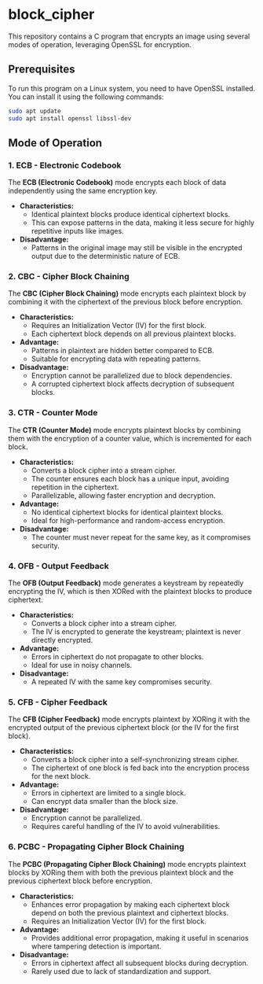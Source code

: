 # block_cipher
This repository contains a C program that encrypts an image using several modes of operation, leveraging OpenSSL for encryption.

## Prerequisites

To run this program on a Linux system, you need to have OpenSSL installed. You can install it using the following commands:

```bash
sudo apt update
sudo apt install openssl libssl-dev
```

## Mode of Operation

### 1. ECB - Electronic Codebook

The **ECB (Electronic Codebook)** mode encrypts each block of data independently using the same encryption key.

- **Characteristics:**
  - Identical plaintext blocks produce identical ciphertext blocks.
  - This can expose patterns in the data, making it less secure for highly repetitive inputs like images.
- **Disadvantage:**
  - Patterns in the original image may still be visible in the encrypted output due to the deterministic nature of ECB.

### 2. CBC - Cipher Block Chaining

The **CBC (Cipher Block Chaining)** mode encrypts each plaintext block by combining it with the ciphertext of the previous block before encryption.

- **Characteristics:**
  - Requires an Initialization Vector (IV) for the first block.
  - Each ciphertext block depends on all previous plaintext blocks.
- **Advantage:**
  - Patterns in plaintext are hidden better compared to ECB.
  - Suitable for encrypting data with repeating patterns.
- **Disadvantage:**
  - Encryption cannot be parallelized due to block dependencies.
  - A corrupted ciphertext block affects decryption of subsequent blocks.


### 3. CTR - Counter Mode

The **CTR (Counter Mode)** mode encrypts plaintext blocks by combining them with the encryption of a counter value, which is incremented for each block.

- **Characteristics:**
  - Converts a block cipher into a stream cipher.
  - The counter ensures each block has a unique input, avoiding repetition in the ciphertext.
  - Parallelizable, allowing faster encryption and decryption.
- **Advantage:**
  - No identical ciphertext blocks for identical plaintext blocks.
  - Ideal for high-performance and random-access encryption.
- **Disadvantage:**
  - The counter must never repeat for the same key, as it compromises security.

### 4. OFB - Output Feedback

The **OFB (Output Feedback)** mode generates a keystream by repeatedly encrypting the IV, which is then XORed with the plaintext blocks to produce ciphertext.

- **Characteristics:**
  - Converts a block cipher into a stream cipher.
  - The IV is encrypted to generate the keystream; plaintext is never directly encrypted.
- **Advantage:**
  - Errors in ciphertext do not propagate to other blocks.
  - Ideal for use in noisy channels.
- **Disadvantage:**
  - A repeated IV with the same key compromises security.

### 5. CFB - Cipher Feedback

The **CFB (Cipher Feedback)** mode encrypts plaintext by XORing it with the encrypted output of the previous ciphertext block (or the IV for the first block).

- **Characteristics:**
  - Converts a block cipher into a self-synchronizing stream cipher.
  - The ciphertext of one block is fed back into the encryption process for the next block.
- **Advantage:**
  - Errors in ciphertext are limited to a single block.
  - Can encrypt data smaller than the block size.
- **Disadvantage:**
  - Encryption cannot be parallelized.
  - Requires careful handling of the IV to avoid vulnerabilities.

### 6. PCBC - Propagating Cipher Block Chaining

The **PCBC (Propagating Cipher Block Chaining)** mode encrypts plaintext blocks by XORing them with both the previous plaintext block and the previous ciphertext block before encryption.

- **Characteristics:**
  - Enhances error propagation by making each ciphertext block depend on both the previous plaintext and ciphertext blocks.
  - Requires an Initialization Vector (IV) for the first block.
- **Advantage:**
  - Provides additional error propagation, making it useful in scenarios where tampering detection is important.
- **Disadvantage:**
  - Errors in ciphertext affect all subsequent blocks during decryption.
  - Rarely used due to lack of standardization and support.
